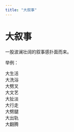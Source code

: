 ```yaml
---
title: "大叙事"
---
```

# 大叙事

一股波澜壮阔的叙事感扑面而来。  
  
举例：  
   
大生活  
大洗浴  
大劈叉  
大文艺  
大扯淡  
大行走  
大劈腿  
大出轨  
大翻腾



